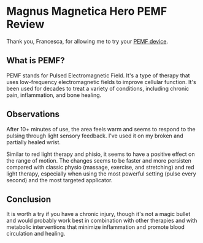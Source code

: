 # Magnus Magnetica Hero PEMF Review

Thank you, Francesca, for allowing me to try your [PEMF device](https://www.magnusmagnetica.com/hero).

## What is PEMF?

PEMF stands for Pulsed Electromagnetic Field. It's a type of therapy that uses
low-frequency electromagnetic fields to improve cellular function. It's been
used for decades to treat a variety of conditions, including chronic pain,
inflammation, and bone healing.

## Observations

After 10+ minutes of use, the area feels warm and seems to respond to the pulsing
through light sensory feedback. I've used it on my broken and partially healed
wrist.

Similar to red light therapy and phisio, it seems to have a positive effect on
the range of motion. The changes seems to be faster and more persisten compared with
classic physio (massage, exercise, and stretching) and red light therapy, especially
when using the most powerful setting (pulse every second) and the most targeted applicator.

## Conclusion

It is worth a try if you have a chronic injury, though it's not a magic bullet and
would probably work best in combination with other therapies and with metabolic
interventions that minimize inflammation and promote blood circulation and healing.
